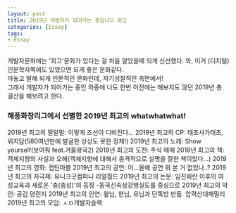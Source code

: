 ```yaml
---
layout: post
title: 2019년 개발자가 되어가는 중입니다 회고
categories: [Essay]
tags: 
- Essay
---
```


개발자문화에는 '회고'문화가 있다는 걸 처음 알았을때 되게 신선했다. 와, 이거 (디지털)인문학자쪽에도 있었으면 되게 좋은 문화같다. 
<br>까놓고 말해 되게 인문적인 문화인데, 자기성찰적인 측면에서! 
<br>그래서 개발자가 되어가는 중인 와중에 나도 한번 이전에는 해보지도 않던 2019년 총 결산을 해보려고 한다.

### 혜풍화창리그에서 선별한 2019년 최고의 whatwhatwhat!

2019년 최고의 말말말: 이렇게 조선이 디비진다...
2019년 최고의 CP: 태초사가태초, 위지담(580여년만에 발굴한 상상도 못한 정체!)
2019년 최고의 노래: Show yourself(보여줘 feat.겨울왕국2)
2019년 최고의 도전: 주식 매매
2019년 최고의 책: 객체지향의 사실과 오해(객체지향에 대해서 충격적으로 설명을 잘한 책이었다...)
2019년 최고의 영화: 캡틴마블
2019년 최고의 공연: 어...올해 공연 뭐 본 거 없었나..?
2019년 최고의 자극제: 유니크굿컴퍼니 리얼월드
2019년 최고의 논문: 임진왜란 이후의 여성교육과 새로운 '충(충성)'의 등장 -동국신속삼강행실도를 중심으로
2019년 최고의 악인: 공검 뎡린지
2019년 최고의 인연: 왚님, 현님, 유님과 단톡방 만듦. 압력산대패밀리
2019년 최고의 모임: ㅅㅁ개발자슬랙
